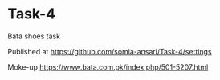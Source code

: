 # Task-4
Bata shoes task

Published at https://github.com/somia-ansari/Task-4/settings

Moke-up https://www.bata.com.pk/index.php/501-5207.html
